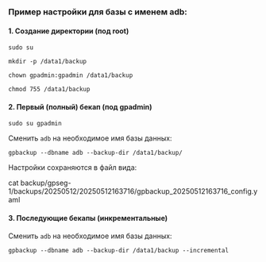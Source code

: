 ### Пример настройки для базы с именем adb:

#### 1. Создание директории (под root)

```
sudo su
```

```
mkdir -p /data1/backup
```

```
chown gpadmin:gpadmin /data1/backup
```

```
chmod 755 /data1/backup
```

#### 2. Первый (полный) бекап (под gpadmin)

```
sudo su gpadmin
```

Сменить ``adb`` на необходимое имя базы данных:

```
gpbackup --dbname adb --backup-dir /data1/backup/
```

Настройки сохраняются в файл вида:

cat backup/gpseg-1/backups/20250512/20250512163716/gpbackup_20250512163716_config.yaml

#### 3. Последующие бекапы (инкрементальные)

Сменить ``adb`` на необходимое имя базы данных:

```
gpbackup --dbname adb --backup-dir /data1/backup --incremental
```
